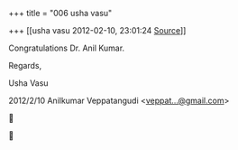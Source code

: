 +++
title = "006 usha vasu"

+++
[[usha vasu	2012-02-10, 23:01:24 [Source](https://groups.google.com/g/bvparishat/c/8ZPI0eF0CI4)]]



Congratulations Dr. Anil Kumar.

Regards,

Usha Vasu  
  

2012/2/10 Anilkumar Veppatangudi \<[veppat...@gmail.com]()\>  





